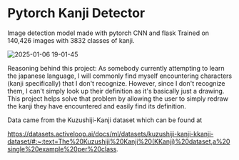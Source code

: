# Pytorch Kanji Detector
Image detection model made with pytorch CNN and flask
Trained on 140,426 images with 3832 classes of kanji.

![2025-01-06 19-01-45](https://github.com/user-attachments/assets/88f0f9aa-4d0e-4a39-b4df-94822cb46cf9)


Reasoning behind this project:
As somebody currently attempting to learn the japanese language, I will commonly find myself encountering characters (kanji specifically) that I don't recognize. However, since I don't recognize them, I can't simply look up their definition as it's basically just a drawing. This project helps solve that problem by allowing the user to simply redraw the kanji they have encountered and easily find its definition.

Data came from the Kuzushiji-Kanji dataset which can be found at 

https://datasets.activeloop.ai/docs/ml/datasets/kuzushiji-kanji-kkanji-dataset/#:~:text=The%20Kuzushiji%20Kanji%20(KKanji)%20dataset,a%20single%20example%20per%20class.
